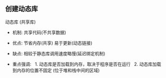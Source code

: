 ## 创建动态库

动态库 (共享库)

- 机制: 共享代码(不共享数据)
- 优点: 节省内存(共享) 易于更新(动态链接)
- 缺点: 相较于静态库调用速度略慢(延迟绑定机制)

- 重点强调:
&nbsp;&nbsp;1. 动态库是否加载到内存，取决于程序是否在运行
&nbsp;&nbsp;2. 动态库加载到内存的位置不固定 (位于堆和栈中间的区域)
